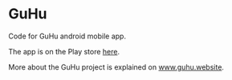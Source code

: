 # GuHu
Code for GuHu android mobile app.

The app is on the Play store <a href='https://play.google.com/store/apps/developer?id=GuHu'>here</a>.

More about the GuHu project is explained on www.guhu.website.
